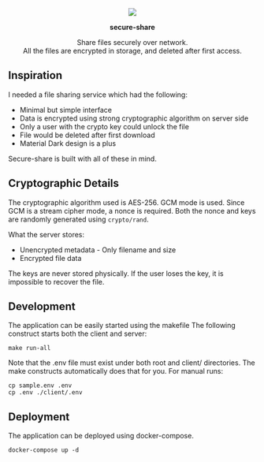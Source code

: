 <div align="center">

<img src="https://socialify.git.ci/raydwaipayan/secure-share/image?description=1&descriptionEditable=A%20go%20web%20app%20to%20securely%20share%20files%20over%20network&font=Rokkitt&forks=1&issues=1&language=1&owner=1&pattern=Brick%20Wall&pulls=1&stargazers=1&theme=Light" />

<b>secure-share</b>
<p>
Share files securely over network.
</br>
All the files are encrypted in storage,
and deleted after first access.
</div>

## Inspiration
I needed a file sharing service which had the following:

- Minimal but simple interface
- Data is encrypted using strong cryptographic algorithm on server side
- Only a user with the crypto key could unlock the file
- File would be deleted after first download
- Material Dark design is a plus

Secure-share is built with all of these in mind.

## Cryptographic Details
The cryptographic algorithm used is AES-256.
GCM mode is used. Since GCM is a stream cipher mode,
a nonce is required. Both the nonce and keys are randomly generated using `crypto/rand`.

What the server stores:
- Unencrypted metadata - Only filename and size
- Encrypted file data

The keys are never stored physically. If the user loses the
key, it is impossible to recover the file.

## Development
The application can be easily started using the makefile
The following construct starts both the client and server:

```lang=bash
make run-all
```

Note that the .env file must exist under both root and client/
directories. The make constructs automatically does that for you.
For manual runs:

```lang=bash
cp sample.env .env
cp .env ./client/.env
```

## Deployment
The application can be deployed using docker-compose.

```lang=bash
docker-compose up -d
```

